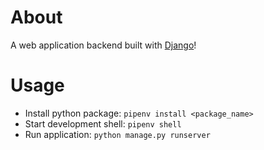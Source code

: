 # About
A web application backend built with [Django](https://www.djangoproject.com/)!

# Usage
* Install python package: `pipenv install <package_name>`
* Start development shell: `pipenv shell`
* Run application: `python manage.py runserver`

